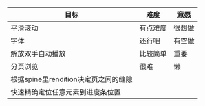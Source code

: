 | 目标 | 难度 | 意愿 |
| ---- | ---- | ---- |
| 平滑滚动 | 有点难度 | 很想做 |
| 字体 | 还行吧 | 有空做 |
| 解放双手自动播放 | 比较简单 | 重要 |
| 分页浏览 | 很难 | 懒 |
| 根据spine里rendition决定页之间的缝隙 | |
| 快速精确定位任意元素到进度条位置 | |
